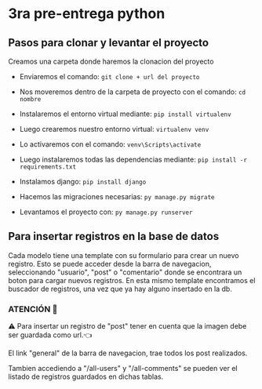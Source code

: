 # 3ra pre-entrega python

## Pasos para clonar y levantar el proyecto

Creamos una carpeta donde haremos la clonacion del proyecto
- Enviaremos el comando: `git clone + url del proyecto`
- Nos moveremos dentro de la carpeta de proyecto con el comando: `cd nombre`
- Instalaremos el entorno virtual mediante: `pip install virtualenv`
- Luego crearemos nuestro entorno virtual: `virtualenv venv`
- Lo activaremos con el comando: `venv\Scripts\activate`

- Luego instalaremos todas las dependencias mediante: `pip install -r requirements.txt`
- Instalamos django: `pip install django`
- Hacemos las migraciones necesarias: `py manage.py migrate`
- Levantamos el proyecto con: `py manage.py runserver`

## Para insertar registros en la base de datos

Cada modelo tiene una template con su formulario para crear un nuevo registro.
Esto se puede acceder desde la barra de navegacion, seleccionando "usuario", "post" o "comentario" donde se encontrara un boton para cargar nuevos registros.
En esta mismo template encontramos el buscador de registros, una vez que ya hay alguno insertado en la db.

### ATENCIÓN 🚨
⚠ Para insertar un registro de "post" tener en cuenta que la imagen debe ser guardada como url.👈

El link "general" de la barra de navegacion, trae todos los post realizados.

Tambien accediendo a "/all-users" y "/all-comments" se pueden ver el listado de registros guardados en dichas tablas.



